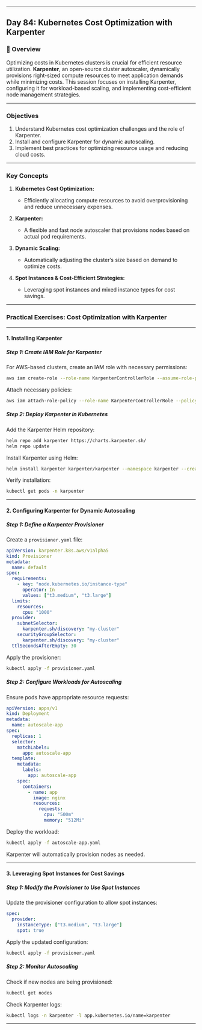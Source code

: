 ﻿---

## Day 84: Kubernetes Cost Optimization with Karpenter  

### 📘 Overview  

Optimizing costs in Kubernetes clusters is crucial for efficient resource utilization. **Karpenter**, an open-source cluster autoscaler, dynamically provisions right-sized compute resources to meet application demands while minimizing costs. This session focuses on installing Karpenter, configuring it for workload-based scaling, and implementing cost-efficient node management strategies.

---


### Objectives  

1. Understand Kubernetes cost optimization challenges and the role of Karpenter.  
2. Install and configure Karpenter for dynamic autoscaling.  
3. Implement best practices for optimizing resource usage and reducing cloud costs.  

---

### Key Concepts  

1. **Kubernetes Cost Optimization:**  
   - Efficiently allocating compute resources to avoid overprovisioning and reduce unnecessary expenses.  

2. **Karpenter:**  
   - A flexible and fast node autoscaler that provisions nodes based on actual pod requirements.  

3. **Dynamic Scaling:**  
   - Automatically adjusting the cluster’s size based on demand to optimize costs.  

4. **Spot Instances & Cost-Efficient Strategies:**  
   - Leveraging spot instances and mixed instance types for cost savings.  

---


### Practical Exercises: Cost Optimization with Karpenter  

---

#### 1. Installing Karpenter  

##### Step 1: Create IAM Role for Karpenter  
For AWS-based clusters, create an IAM role with necessary permissions:  
```bash
aws iam create-role --role-name KarpenterControllerRole --assume-role-policy-document file://karpenter-trust-policy.json
```

Attach necessary policies:  
```bash
aws iam attach-role-policy --role-name KarpenterControllerRole --policy-arn arn:aws:iam::aws:policy/AmazonEC2FullAccess
```

##### Step 2: Deploy Karpenter in Kubernetes  
Add the Karpenter Helm repository:  
```bash
helm repo add karpenter https://charts.karpenter.sh/
helm repo update
```

Install Karpenter using Helm:  
```bash
helm install karpenter karpenter/karpenter --namespace karpenter --create-namespace
```

Verify installation:  
```bash
kubectl get pods -n karpenter
```

---

#### 2. Configuring Karpenter for Dynamic Autoscaling  

##### Step 1: Define a Karpenter Provisioner  
Create a `provisioner.yaml` file:  
```yaml
apiVersion: karpenter.k8s.aws/v1alpha5
kind: Provisioner
metadata:
  name: default
spec:
  requirements:
    - key: "node.kubernetes.io/instance-type"
      operator: In
      values: ["t3.medium", "t3.large"]
  limits:
    resources:
      cpu: "1000"
  provider:
    subnetSelector:
      karpenter.sh/discovery: "my-cluster"
    securityGroupSelector:
      karpenter.sh/discovery: "my-cluster"
  ttlSecondsAfterEmpty: 30
```

Apply the provisioner:  
```bash
kubectl apply -f provisioner.yaml
```

##### Step 2: Configure Workloads for Autoscaling  
Ensure pods have appropriate resource requests:  
```yaml
apiVersion: apps/v1
kind: Deployment
metadata:
  name: autoscale-app
spec:
  replicas: 1
  selector:
    matchLabels:
      app: autoscale-app
  template:
    metadata:
      labels:
        app: autoscale-app
    spec:
      containers:
        - name: app
          image: nginx
          resources:
            requests:
              cpu: "500m"
              memory: "512Mi"
```

Deploy the workload:  
```bash
kubectl apply -f autoscale-app.yaml
```

Karpenter will automatically provision nodes as needed.

---

#### 3. Leveraging Spot Instances for Cost Savings  

##### Step 1: Modify the Provisioner to Use Spot Instances  
Update the provisioner configuration to allow spot instances:  
```yaml
spec:
  provider:
    instanceType: ["t3.medium", "t3.large"]
    spot: true
```

Apply the updated configuration:  
```bash
kubectl apply -f provisioner.yaml
```

##### Step 2: Monitor Autoscaling  
Check if new nodes are being provisioned:  
```bash
kubectl get nodes
```

Check Karpenter logs:  
```bash
kubectl logs -n karpenter -l app.kubernetes.io/name=karpenter
```

---